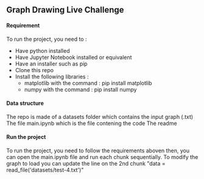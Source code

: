 ## Graph Drawing Live Challenge

#### Requirement

To run the project, you need to : 
- Have python installed
- Have Jupyter Notebook installed or equivalent
- Have an installer such as pip
- Clone this repo
- Install the following libraries :
    -  matplotlib with the command : pip install matplotlib
    -  numpy with the command : pip install numpy

#### Data structure
The repo is made of a datasets folder which contains the input graph (.txt)
The file main.ipynb which is the file contening the code 
The readme

#### Run the project
To run the project, you need to follow the requirements aboven then, you can open the main.ipynb file and run each chunk sequentially. To modify the graph to load you can update the line on the 2nd chunk "data = read_file('datasets/test-4.txt')"
